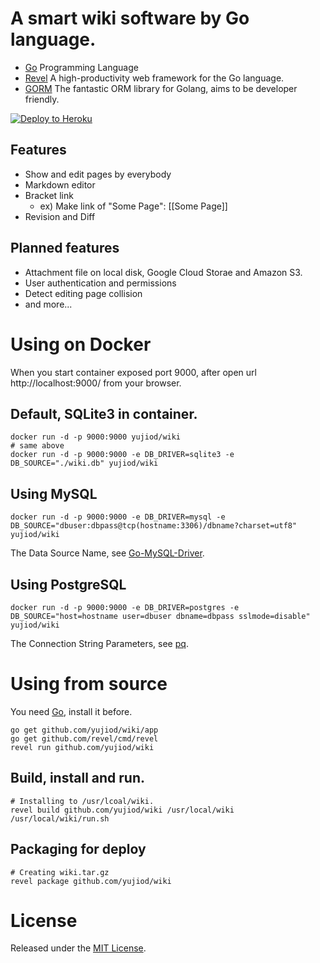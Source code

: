 # A smart wiki software by Go language.

* [Go](http://golang.org) Programming Language
* [Revel](http://revel.github.io/) A high-productivity web framework for the Go language.
* [GORM](https://github.com/jinzhu/gorm/) The fantastic ORM library for Golang, aims to be developer friendly.

[![Deploy to Heroku](https://www.herokucdn.com/deploy/button.png)](https://heroku.com/deploy)

## Features

* Show and edit pages by everybody
* Markdown editor
* Bracket link
    * ex) Make link of "Some Page": [[Some Page]]
* Revision and Diff

## Planned features

* Attachment file on local disk, Google Cloud Storae and Amazon S3.
* User authentication and permissions
* Detect editing page collision
* and more...

# Using on Docker

When you start container exposed port 9000, after open url http://localhost:9000/ from your browser.

## Default, SQLite3 in container.

    docker run -d -p 9000:9000 yujiod/wiki
    # same above
    docker run -d -p 9000:9000 -e DB_DRIVER=sqlite3 -e DB_SOURCE="./wiki.db" yujiod/wiki

## Using MySQL

    docker run -d -p 9000:9000 -e DB_DRIVER=mysql -e DB_SOURCE="dbuser:dbpass@tcp(hostname:3306)/dbname?charset=utf8" yujiod/wiki

The Data Source Name, see [Go-MySQL-Driver](https://github.com/go-sql-driver/mysql).

## Using PostgreSQL

    docker run -d -p 9000:9000 -e DB_DRIVER=postgres -e DB_SOURCE="host=hostname user=dbuser dbname=dbpass sslmode=disable" yujiod/wiki

The Connection String Parameters, see [pq](https://github.com/lib/pq).

# Using from source

You need [Go](http://golang.org), install it before.

    go get github.com/yujiod/wiki/app
    go get github.com/revel/cmd/revel
    revel run github.com/yujiod/wiki

## Build, install and run.

    # Installing to /usr/lcoal/wiki.
    revel build github.com/yujiod/wiki /usr/local/wiki
    /usr/local/wiki/run.sh

## Packaging for deploy

    # Creating wiki.tar.gz
    revel package github.com/yujiod/wiki

# License

Released under the [MIT License](http://www.opensource.org/licenses/MIT).
